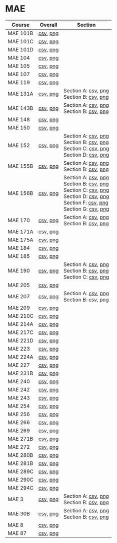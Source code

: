 # MAE

| Course | Overall | Section |
| ------ | ------- | ------- |
| MAE 101B | [csv](https://github.com/UCSD-Historical-Enrollment-Data/2025Spring/blob/main/overall/MAE%20101B.csv), [png](https://raw.githubusercontent.com/UCSD-Historical-Enrollment-Data/2025Spring/main/plot_overall/MAE%20101B.png) |  |
| MAE 101C | [csv](https://github.com/UCSD-Historical-Enrollment-Data/2025Spring/blob/main/overall/MAE%20101C.csv), [png](https://raw.githubusercontent.com/UCSD-Historical-Enrollment-Data/2025Spring/main/plot_overall/MAE%20101C.png) |  |
| MAE 101D | [csv](https://github.com/UCSD-Historical-Enrollment-Data/2025Spring/blob/main/overall/MAE%20101D.csv), [png](https://raw.githubusercontent.com/UCSD-Historical-Enrollment-Data/2025Spring/main/plot_overall/MAE%20101D.png) |  |
| MAE 104 | [csv](https://github.com/UCSD-Historical-Enrollment-Data/2025Spring/blob/main/overall/MAE%20104.csv), [png](https://raw.githubusercontent.com/UCSD-Historical-Enrollment-Data/2025Spring/main/plot_overall/MAE%20104.png) |  |
| MAE 105 | [csv](https://github.com/UCSD-Historical-Enrollment-Data/2025Spring/blob/main/overall/MAE%20105.csv), [png](https://raw.githubusercontent.com/UCSD-Historical-Enrollment-Data/2025Spring/main/plot_overall/MAE%20105.png) |  |
| MAE 107 | [csv](https://github.com/UCSD-Historical-Enrollment-Data/2025Spring/blob/main/overall/MAE%20107.csv), [png](https://raw.githubusercontent.com/UCSD-Historical-Enrollment-Data/2025Spring/main/plot_overall/MAE%20107.png) |  |
| MAE 119 | [csv](https://github.com/UCSD-Historical-Enrollment-Data/2025Spring/blob/main/overall/MAE%20119.csv), [png](https://raw.githubusercontent.com/UCSD-Historical-Enrollment-Data/2025Spring/main/plot_overall/MAE%20119.png) |  |
| MAE 131A | [csv](https://github.com/UCSD-Historical-Enrollment-Data/2025Spring/blob/main/overall/MAE%20131A.csv), [png](https://raw.githubusercontent.com/UCSD-Historical-Enrollment-Data/2025Spring/main/plot_overall/MAE%20131A.png) | Section A: [csv](https://github.com/UCSD-Historical-Enrollment-Data/2025Spring/blob/main/section/MAE%20131A_A.csv), [png](https://raw.githubusercontent.com/UCSD-Historical-Enrollment-Data/2025Spring/main/plot_section/MAE%20131A_A.png)<br>Section B: [csv](https://github.com/UCSD-Historical-Enrollment-Data/2025Spring/blob/main/section/MAE%20131A_B.csv), [png](https://raw.githubusercontent.com/UCSD-Historical-Enrollment-Data/2025Spring/main/plot_section/MAE%20131A_B.png) |
| MAE 143B | [csv](https://github.com/UCSD-Historical-Enrollment-Data/2025Spring/blob/main/overall/MAE%20143B.csv), [png](https://raw.githubusercontent.com/UCSD-Historical-Enrollment-Data/2025Spring/main/plot_overall/MAE%20143B.png) | Section A: [csv](https://github.com/UCSD-Historical-Enrollment-Data/2025Spring/blob/main/section/MAE%20143B_A.csv), [png](https://raw.githubusercontent.com/UCSD-Historical-Enrollment-Data/2025Spring/main/plot_section/MAE%20143B_A.png)<br>Section B: [csv](https://github.com/UCSD-Historical-Enrollment-Data/2025Spring/blob/main/section/MAE%20143B_B.csv), [png](https://raw.githubusercontent.com/UCSD-Historical-Enrollment-Data/2025Spring/main/plot_section/MAE%20143B_B.png) |
| MAE 148 | [csv](https://github.com/UCSD-Historical-Enrollment-Data/2025Spring/blob/main/overall/MAE%20148.csv), [png](https://raw.githubusercontent.com/UCSD-Historical-Enrollment-Data/2025Spring/main/plot_overall/MAE%20148.png) |  |
| MAE 150 | [csv](https://github.com/UCSD-Historical-Enrollment-Data/2025Spring/blob/main/overall/MAE%20150.csv), [png](https://raw.githubusercontent.com/UCSD-Historical-Enrollment-Data/2025Spring/main/plot_overall/MAE%20150.png) |  |
| MAE 152 | [csv](https://github.com/UCSD-Historical-Enrollment-Data/2025Spring/blob/main/overall/MAE%20152.csv), [png](https://raw.githubusercontent.com/UCSD-Historical-Enrollment-Data/2025Spring/main/plot_overall/MAE%20152.png) | Section A: [csv](https://github.com/UCSD-Historical-Enrollment-Data/2025Spring/blob/main/section/MAE%20152_A.csv), [png](https://raw.githubusercontent.com/UCSD-Historical-Enrollment-Data/2025Spring/main/plot_section/MAE%20152_A.png)<br>Section B: [csv](https://github.com/UCSD-Historical-Enrollment-Data/2025Spring/blob/main/section/MAE%20152_B.csv), [png](https://raw.githubusercontent.com/UCSD-Historical-Enrollment-Data/2025Spring/main/plot_section/MAE%20152_B.png)<br>Section C: [csv](https://github.com/UCSD-Historical-Enrollment-Data/2025Spring/blob/main/section/MAE%20152_C.csv), [png](https://raw.githubusercontent.com/UCSD-Historical-Enrollment-Data/2025Spring/main/plot_section/MAE%20152_C.png)<br>Section D: [csv](https://github.com/UCSD-Historical-Enrollment-Data/2025Spring/blob/main/section/MAE%20152_D.csv), [png](https://raw.githubusercontent.com/UCSD-Historical-Enrollment-Data/2025Spring/main/plot_section/MAE%20152_D.png) |
| MAE 155B | [csv](https://github.com/UCSD-Historical-Enrollment-Data/2025Spring/blob/main/overall/MAE%20155B.csv), [png](https://raw.githubusercontent.com/UCSD-Historical-Enrollment-Data/2025Spring/main/plot_overall/MAE%20155B.png) | Section A: [csv](https://github.com/UCSD-Historical-Enrollment-Data/2025Spring/blob/main/section/MAE%20155B_A.csv), [png](https://raw.githubusercontent.com/UCSD-Historical-Enrollment-Data/2025Spring/main/plot_section/MAE%20155B_A.png)<br>Section B: [csv](https://github.com/UCSD-Historical-Enrollment-Data/2025Spring/blob/main/section/MAE%20155B_B.csv), [png](https://raw.githubusercontent.com/UCSD-Historical-Enrollment-Data/2025Spring/main/plot_section/MAE%20155B_B.png) |
| MAE 156B | [csv](https://github.com/UCSD-Historical-Enrollment-Data/2025Spring/blob/main/overall/MAE%20156B.csv), [png](https://raw.githubusercontent.com/UCSD-Historical-Enrollment-Data/2025Spring/main/plot_overall/MAE%20156B.png) | Section A: [csv](https://github.com/UCSD-Historical-Enrollment-Data/2025Spring/blob/main/section/MAE%20156B_A.csv), [png](https://raw.githubusercontent.com/UCSD-Historical-Enrollment-Data/2025Spring/main/plot_section/MAE%20156B_A.png)<br>Section B: [csv](https://github.com/UCSD-Historical-Enrollment-Data/2025Spring/blob/main/section/MAE%20156B_B.csv), [png](https://raw.githubusercontent.com/UCSD-Historical-Enrollment-Data/2025Spring/main/plot_section/MAE%20156B_B.png)<br>Section C: [csv](https://github.com/UCSD-Historical-Enrollment-Data/2025Spring/blob/main/section/MAE%20156B_C.csv), [png](https://raw.githubusercontent.com/UCSD-Historical-Enrollment-Data/2025Spring/main/plot_section/MAE%20156B_C.png)<br>Section D: [csv](https://github.com/UCSD-Historical-Enrollment-Data/2025Spring/blob/main/section/MAE%20156B_D.csv), [png](https://raw.githubusercontent.com/UCSD-Historical-Enrollment-Data/2025Spring/main/plot_section/MAE%20156B_D.png)<br>Section F: [csv](https://github.com/UCSD-Historical-Enrollment-Data/2025Spring/blob/main/section/MAE%20156B_F.csv), [png](https://raw.githubusercontent.com/UCSD-Historical-Enrollment-Data/2025Spring/main/plot_section/MAE%20156B_F.png)<br>Section G: [csv](https://github.com/UCSD-Historical-Enrollment-Data/2025Spring/blob/main/section/MAE%20156B_G.csv), [png](https://raw.githubusercontent.com/UCSD-Historical-Enrollment-Data/2025Spring/main/plot_section/MAE%20156B_G.png) |
| MAE 170 | [csv](https://github.com/UCSD-Historical-Enrollment-Data/2025Spring/blob/main/overall/MAE%20170.csv), [png](https://raw.githubusercontent.com/UCSD-Historical-Enrollment-Data/2025Spring/main/plot_overall/MAE%20170.png) | Section A: [csv](https://github.com/UCSD-Historical-Enrollment-Data/2025Spring/blob/main/section/MAE%20170_A.csv), [png](https://raw.githubusercontent.com/UCSD-Historical-Enrollment-Data/2025Spring/main/plot_section/MAE%20170_A.png)<br>Section B: [csv](https://github.com/UCSD-Historical-Enrollment-Data/2025Spring/blob/main/section/MAE%20170_B.csv), [png](https://raw.githubusercontent.com/UCSD-Historical-Enrollment-Data/2025Spring/main/plot_section/MAE%20170_B.png) |
| MAE 171A | [csv](https://github.com/UCSD-Historical-Enrollment-Data/2025Spring/blob/main/overall/MAE%20171A.csv), [png](https://raw.githubusercontent.com/UCSD-Historical-Enrollment-Data/2025Spring/main/plot_overall/MAE%20171A.png) |  |
| MAE 175A | [csv](https://github.com/UCSD-Historical-Enrollment-Data/2025Spring/blob/main/overall/MAE%20175A.csv), [png](https://raw.githubusercontent.com/UCSD-Historical-Enrollment-Data/2025Spring/main/plot_overall/MAE%20175A.png) |  |
| MAE 184 | [csv](https://github.com/UCSD-Historical-Enrollment-Data/2025Spring/blob/main/overall/MAE%20184.csv), [png](https://raw.githubusercontent.com/UCSD-Historical-Enrollment-Data/2025Spring/main/plot_overall/MAE%20184.png) |  |
| MAE 185 | [csv](https://github.com/UCSD-Historical-Enrollment-Data/2025Spring/blob/main/overall/MAE%20185.csv), [png](https://raw.githubusercontent.com/UCSD-Historical-Enrollment-Data/2025Spring/main/plot_overall/MAE%20185.png) |  |
| MAE 190 | [csv](https://github.com/UCSD-Historical-Enrollment-Data/2025Spring/blob/main/overall/MAE%20190.csv), [png](https://raw.githubusercontent.com/UCSD-Historical-Enrollment-Data/2025Spring/main/plot_overall/MAE%20190.png) | Section A: [csv](https://github.com/UCSD-Historical-Enrollment-Data/2025Spring/blob/main/section/MAE%20190_A.csv), [png](https://raw.githubusercontent.com/UCSD-Historical-Enrollment-Data/2025Spring/main/plot_section/MAE%20190_A.png)<br>Section B: [csv](https://github.com/UCSD-Historical-Enrollment-Data/2025Spring/blob/main/section/MAE%20190_B.csv), [png](https://raw.githubusercontent.com/UCSD-Historical-Enrollment-Data/2025Spring/main/plot_section/MAE%20190_B.png)<br>Section C: [csv](https://github.com/UCSD-Historical-Enrollment-Data/2025Spring/blob/main/section/MAE%20190_C.csv), [png](https://raw.githubusercontent.com/UCSD-Historical-Enrollment-Data/2025Spring/main/plot_section/MAE%20190_C.png) |
| MAE 205 | [csv](https://github.com/UCSD-Historical-Enrollment-Data/2025Spring/blob/main/overall/MAE%20205.csv), [png](https://raw.githubusercontent.com/UCSD-Historical-Enrollment-Data/2025Spring/main/plot_overall/MAE%20205.png) |  |
| MAE 207 | [csv](https://github.com/UCSD-Historical-Enrollment-Data/2025Spring/blob/main/overall/MAE%20207.csv), [png](https://raw.githubusercontent.com/UCSD-Historical-Enrollment-Data/2025Spring/main/plot_overall/MAE%20207.png) | Section A: [csv](https://github.com/UCSD-Historical-Enrollment-Data/2025Spring/blob/main/section/MAE%20207_A.csv), [png](https://raw.githubusercontent.com/UCSD-Historical-Enrollment-Data/2025Spring/main/plot_section/MAE%20207_A.png)<br>Section B: [csv](https://github.com/UCSD-Historical-Enrollment-Data/2025Spring/blob/main/section/MAE%20207_B.csv), [png](https://raw.githubusercontent.com/UCSD-Historical-Enrollment-Data/2025Spring/main/plot_section/MAE%20207_B.png) |
| MAE 209 | [csv](https://github.com/UCSD-Historical-Enrollment-Data/2025Spring/blob/main/overall/MAE%20209.csv), [png](https://raw.githubusercontent.com/UCSD-Historical-Enrollment-Data/2025Spring/main/plot_overall/MAE%20209.png) |  |
| MAE 210C | [csv](https://github.com/UCSD-Historical-Enrollment-Data/2025Spring/blob/main/overall/MAE%20210C.csv), [png](https://raw.githubusercontent.com/UCSD-Historical-Enrollment-Data/2025Spring/main/plot_overall/MAE%20210C.png) |  |
| MAE 214A | [csv](https://github.com/UCSD-Historical-Enrollment-Data/2025Spring/blob/main/overall/MAE%20214A.csv), [png](https://raw.githubusercontent.com/UCSD-Historical-Enrollment-Data/2025Spring/main/plot_overall/MAE%20214A.png) |  |
| MAE 217C | [csv](https://github.com/UCSD-Historical-Enrollment-Data/2025Spring/blob/main/overall/MAE%20217C.csv), [png](https://raw.githubusercontent.com/UCSD-Historical-Enrollment-Data/2025Spring/main/plot_overall/MAE%20217C.png) |  |
| MAE 221D | [csv](https://github.com/UCSD-Historical-Enrollment-Data/2025Spring/blob/main/overall/MAE%20221D.csv), [png](https://raw.githubusercontent.com/UCSD-Historical-Enrollment-Data/2025Spring/main/plot_overall/MAE%20221D.png) |  |
| MAE 223 | [csv](https://github.com/UCSD-Historical-Enrollment-Data/2025Spring/blob/main/overall/MAE%20223.csv), [png](https://raw.githubusercontent.com/UCSD-Historical-Enrollment-Data/2025Spring/main/plot_overall/MAE%20223.png) |  |
| MAE 224A | [csv](https://github.com/UCSD-Historical-Enrollment-Data/2025Spring/blob/main/overall/MAE%20224A.csv), [png](https://raw.githubusercontent.com/UCSD-Historical-Enrollment-Data/2025Spring/main/plot_overall/MAE%20224A.png) |  |
| MAE 227 | [csv](https://github.com/UCSD-Historical-Enrollment-Data/2025Spring/blob/main/overall/MAE%20227.csv), [png](https://raw.githubusercontent.com/UCSD-Historical-Enrollment-Data/2025Spring/main/plot_overall/MAE%20227.png) |  |
| MAE 231B | [csv](https://github.com/UCSD-Historical-Enrollment-Data/2025Spring/blob/main/overall/MAE%20231B.csv), [png](https://raw.githubusercontent.com/UCSD-Historical-Enrollment-Data/2025Spring/main/plot_overall/MAE%20231B.png) |  |
| MAE 240 | [csv](https://github.com/UCSD-Historical-Enrollment-Data/2025Spring/blob/main/overall/MAE%20240.csv), [png](https://raw.githubusercontent.com/UCSD-Historical-Enrollment-Data/2025Spring/main/plot_overall/MAE%20240.png) |  |
| MAE 242 | [csv](https://github.com/UCSD-Historical-Enrollment-Data/2025Spring/blob/main/overall/MAE%20242.csv), [png](https://raw.githubusercontent.com/UCSD-Historical-Enrollment-Data/2025Spring/main/plot_overall/MAE%20242.png) |  |
| MAE 243 | [csv](https://github.com/UCSD-Historical-Enrollment-Data/2025Spring/blob/main/overall/MAE%20243.csv), [png](https://raw.githubusercontent.com/UCSD-Historical-Enrollment-Data/2025Spring/main/plot_overall/MAE%20243.png) |  |
| MAE 254 | [csv](https://github.com/UCSD-Historical-Enrollment-Data/2025Spring/blob/main/overall/MAE%20254.csv), [png](https://raw.githubusercontent.com/UCSD-Historical-Enrollment-Data/2025Spring/main/plot_overall/MAE%20254.png) |  |
| MAE 256 | [csv](https://github.com/UCSD-Historical-Enrollment-Data/2025Spring/blob/main/overall/MAE%20256.csv), [png](https://raw.githubusercontent.com/UCSD-Historical-Enrollment-Data/2025Spring/main/plot_overall/MAE%20256.png) |  |
| MAE 266 | [csv](https://github.com/UCSD-Historical-Enrollment-Data/2025Spring/blob/main/overall/MAE%20266.csv), [png](https://raw.githubusercontent.com/UCSD-Historical-Enrollment-Data/2025Spring/main/plot_overall/MAE%20266.png) |  |
| MAE 269 | [csv](https://github.com/UCSD-Historical-Enrollment-Data/2025Spring/blob/main/overall/MAE%20269.csv), [png](https://raw.githubusercontent.com/UCSD-Historical-Enrollment-Data/2025Spring/main/plot_overall/MAE%20269.png) |  |
| MAE 271B | [csv](https://github.com/UCSD-Historical-Enrollment-Data/2025Spring/blob/main/overall/MAE%20271B.csv), [png](https://raw.githubusercontent.com/UCSD-Historical-Enrollment-Data/2025Spring/main/plot_overall/MAE%20271B.png) |  |
| MAE 272 | [csv](https://github.com/UCSD-Historical-Enrollment-Data/2025Spring/blob/main/overall/MAE%20272.csv), [png](https://raw.githubusercontent.com/UCSD-Historical-Enrollment-Data/2025Spring/main/plot_overall/MAE%20272.png) |  |
| MAE 280B | [csv](https://github.com/UCSD-Historical-Enrollment-Data/2025Spring/blob/main/overall/MAE%20280B.csv), [png](https://raw.githubusercontent.com/UCSD-Historical-Enrollment-Data/2025Spring/main/plot_overall/MAE%20280B.png) |  |
| MAE 281B | [csv](https://github.com/UCSD-Historical-Enrollment-Data/2025Spring/blob/main/overall/MAE%20281B.csv), [png](https://raw.githubusercontent.com/UCSD-Historical-Enrollment-Data/2025Spring/main/plot_overall/MAE%20281B.png) |  |
| MAE 289C | [csv](https://github.com/UCSD-Historical-Enrollment-Data/2025Spring/blob/main/overall/MAE%20289C.csv), [png](https://raw.githubusercontent.com/UCSD-Historical-Enrollment-Data/2025Spring/main/plot_overall/MAE%20289C.png) |  |
| MAE 290C | [csv](https://github.com/UCSD-Historical-Enrollment-Data/2025Spring/blob/main/overall/MAE%20290C.csv), [png](https://raw.githubusercontent.com/UCSD-Historical-Enrollment-Data/2025Spring/main/plot_overall/MAE%20290C.png) |  |
| MAE 294C | [csv](https://github.com/UCSD-Historical-Enrollment-Data/2025Spring/blob/main/overall/MAE%20294C.csv), [png](https://raw.githubusercontent.com/UCSD-Historical-Enrollment-Data/2025Spring/main/plot_overall/MAE%20294C.png) |  |
| MAE 3 | [csv](https://github.com/UCSD-Historical-Enrollment-Data/2025Spring/blob/main/overall/MAE%203.csv), [png](https://raw.githubusercontent.com/UCSD-Historical-Enrollment-Data/2025Spring/main/plot_overall/MAE%203.png) | Section A: [csv](https://github.com/UCSD-Historical-Enrollment-Data/2025Spring/blob/main/section/MAE%203_A.csv), [png](https://raw.githubusercontent.com/UCSD-Historical-Enrollment-Data/2025Spring/main/plot_section/MAE%203_A.png)<br>Section B: [csv](https://github.com/UCSD-Historical-Enrollment-Data/2025Spring/blob/main/section/MAE%203_B.csv), [png](https://raw.githubusercontent.com/UCSD-Historical-Enrollment-Data/2025Spring/main/plot_section/MAE%203_B.png) |
| MAE 30B | [csv](https://github.com/UCSD-Historical-Enrollment-Data/2025Spring/blob/main/overall/MAE%2030B.csv), [png](https://raw.githubusercontent.com/UCSD-Historical-Enrollment-Data/2025Spring/main/plot_overall/MAE%2030B.png) | Section A: [csv](https://github.com/UCSD-Historical-Enrollment-Data/2025Spring/blob/main/section/MAE%2030B_A.csv), [png](https://raw.githubusercontent.com/UCSD-Historical-Enrollment-Data/2025Spring/main/plot_section/MAE%2030B_A.png)<br>Section B: [csv](https://github.com/UCSD-Historical-Enrollment-Data/2025Spring/blob/main/section/MAE%2030B_B.csv), [png](https://raw.githubusercontent.com/UCSD-Historical-Enrollment-Data/2025Spring/main/plot_section/MAE%2030B_B.png) |
| MAE 8 | [csv](https://github.com/UCSD-Historical-Enrollment-Data/2025Spring/blob/main/overall/MAE%208.csv), [png](https://raw.githubusercontent.com/UCSD-Historical-Enrollment-Data/2025Spring/main/plot_overall/MAE%208.png) |  |
| MAE 87 | [csv](https://github.com/UCSD-Historical-Enrollment-Data/2025Spring/blob/main/overall/MAE%2087.csv), [png](https://raw.githubusercontent.com/UCSD-Historical-Enrollment-Data/2025Spring/main/plot_overall/MAE%2087.png) |  |
